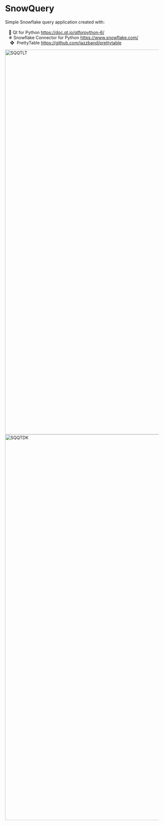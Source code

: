 # SnowQuery
Simple Snowflake query application created with: <br>
<br>
&nbsp;&nbsp;&nbsp;🐍 Qt for Python https://doc.qt.io/qtforpython-6/ <br>
&nbsp;&nbsp;&nbsp;❄ Snowflake Connector for Python https://www.snowflake.com/ <br>
&nbsp;&nbsp;&nbsp;&nbsp;❖&nbsp;&nbsp;PrettyTable https://github.com/jazzband/prettytable <br>

<img width="1596" height="1262" alt="SQQTLT" src="https://github.com/user-attachments/assets/cd6a6278-9e95-4067-863d-6fb2402b9eef" />

<img width="1595" height="1265" alt="SQQTDK" src="https://github.com/user-attachments/assets/3f7fa3b2-9bc8-4db9-b52f-bac49bc2c88f" />

